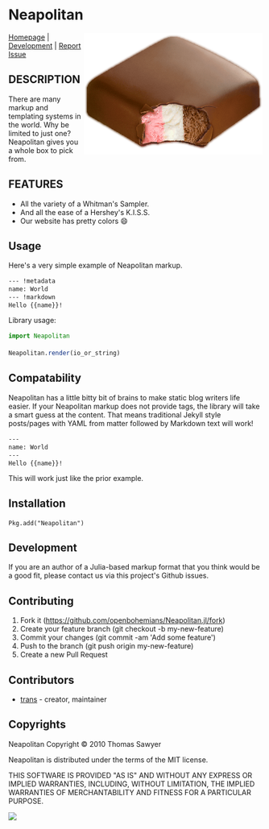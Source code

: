 # Neapolitan

<img src="logo.png" align="right"/>

[Homepage](http://openbohemians.github.com/Neapolitan.jl/) |
[Development](http://github.com/openbohemians/Neapolitan.jl) |
[Report Issue](http://github.com/openbohemians/Neapolitan.jl/issues)

## DESCRIPTION

There are many markup and templating systems in the
world. Why be limited to just one? Neapolitan gives
you a whole box to pick from.


## FEATURES

* All the variety of a Whitman's Sampler.
* And all the ease of a Hershey's K.I.S.S.
* Our website has pretty colors :smile:


## Usage

Here's a very simple example of Neapolitan markup.

```neapolitan
--- !metadata
name: World
--- !markdown
Hello {{name}}!
```

Library usage:


```julia
import Neapolitan

Neapolitan.render(io_or_string)
```

## Compatability

Neapolitan has a little bitty bit of brains to make static blog writers
life easier. If your Neapolitan markup does not provide tags, the library
will take a smart guess at the content. That means traditional Jekyll
style posts/pages with YAML from matter followed by Markdown text will
work!


```neapolitan
---
name: World
---
Hello {{name}}!
```

This will work just like the prior example.


## Installation


```
Pkg.add("Neapolitan")
```


## Development

If you are an author of a Julia-based markup format that you think would be a good
fit, please contact us via this project's Github issues.


## Contributing

1. Fork it (https://github.com/openbohemians/Neapolitan.jl/fork)
2. Create your feature branch (git checkout -b my-new-feature)
3. Commit your changes (git commit -am 'Add some feature')
4. Push to the branch (git push origin my-new-feature)
5. Create a new Pull Request


## Contributors

- [trans](https://github.com/trans) - creator, maintainer


## Copyrights

Neapolitan Copyright &copy; 2010 Thomas Sawyer

Neapolitan is distributed under the terms of the MIT license.

THIS SOFTWARE IS PROVIDED "AS IS" AND WITHOUT ANY EXPRESS OR
IMPLIED WARRANTIES, INCLUDING, WITHOUT LIMITATION, THE IMPLIED
WARRANTIES OF MERCHANTABILITY AND FITNESS FOR A PARTICULAR
PURPOSE.


[<img src="http://travis-ci.org/trans/neapolitan.png" />](http://travis-ci.org/trans/neapolitan)



